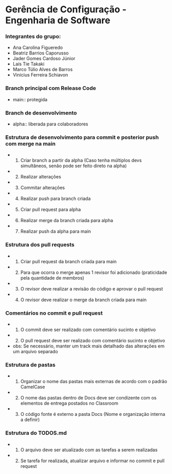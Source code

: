 # Gerência de Configuração - Engenharia de Software

### Integrantes do grupo:
- Ana Carolina Figueredo
- Beatriz Barrios Caporusso
- Jader Gomes Cardoso Júnior
- Laís Tie Takaki
- Marco Túlio Alves de Barros
- Vinícius Ferreira Schiavon

### Branch principal com Release Code 
- main:: protegida

### Branch de desenvolvimento
- alpha:: liberada para colaboradores

### Estrutura de desenvolvimento para commit e posterior push com merge na main
- 1. Criar branch a partir da alpha (Caso tenha múltiplos devs simultâneos, senão pode ser feito direto na alpha)
- 2. Realizar alterações
- 3. Commitar alterações
- 4. Realizar push para branch criada
- 5. Criar pull request para alpha
- 6. Realizar merge da branch criada para alpha
- 7. Realizar push da alpha para main

### Estrutura dos pull requests
- 1. Criar pull request da branch criada para main
- 2. Para que ocorra o merge apenas 1 revisor foi adicionado (praticidade pela quantidade de membros)
- 3. O revisor deve realizar a revisão do código e aprovar o pull request
- 4. O revisor deve realizar o merge da branch criada para main

### Comentários no commit e pull request
- 1. O commit deve ser realizado com comentário sucinto e objetivo
- 2. O pull request deve ser realizado com comentário sucinto e objetivo
- obs: Se necessário, manter um track mais detalhado das alterações em um arquivo separado

### Estrutura de pastas
- 1. Organizar o nome das pastas mais externas de acordo com o padrão CamelCase
- 2. O nome das pastas dentro de Docs deve ser condizente com os elementos de entrega postados no Classroom
- 3. O código fonte é externo a pasta Docs (Nome e organização interna a definir)

### Estrutura do TODOS.md
- 1. O arquivo deve ser atualizado com as tarefas a serem realizadas
- 2. Se tarefa for realizada, atualizar arquivo e informar no commit e pull request
